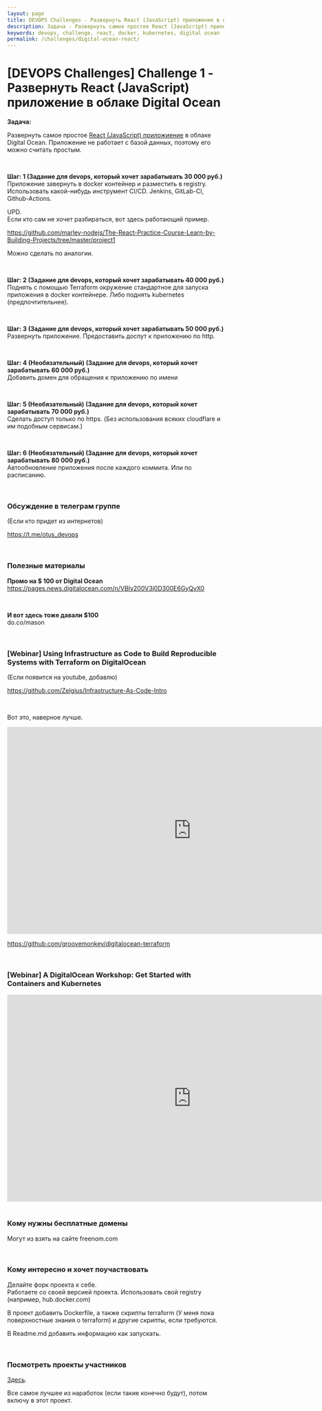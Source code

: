 ```yaml
---
layout: page
title: DEVOPS Challenges - Развернуть React (JavaScript) приложение в облаке Digital Ocean
description: Задача - Развернуть самое простое React (JavaScript) приложиение в облаке Digital Ocean
keywords: devops, challenge, react, docker, kubernetes, digital ocean
permalink: /challenges/digital-ocean-react/
---
```


# [DEVOPS Challenges] Challenge 1 - Развернуть React (JavaScript) приложение в облаке Digital Ocean

**Задача:**  

Развернуть самое простое <a href="https://github.com/marley-nodejs/React-hooks-writing-real-project">React (JavaScript) приложиение</a> в облаке Digital Ocean. Приложение не работает с базой данных, поэтому его можно считать простым. 

<br/>

**Шаг: 1 (Задание для devops, который хочет зарабатывать 30 000 руб.)**  
Приложение завернуть в docker контейнер и разместить в registry. Использовать какой-нибудь инструмент CI/CD. Jenkins, GitLab-CI, Github-Actions.

UPD.  
Если кто сам не хочет разбираться, вот здесь работающий пример.

https://github.com/marley-nodejs/The-React-Practice-Course-Learn-by-Building-Projects/tree/master/project1

Можно сделать по аналогии.

<br/>

**Шаг: 2 (Задание для devops, который хочет зарабатывать 40 000 руб.)**  
Поднять с помощью Terraform окружение стандартное для запуска приложения в docker контейнере. Либо поднять kubernetes (предпочтительнее).

<br/>

**Шаг: 3 (Задание для devops, который хочет зарабатывать 50 000 руб.)**  
Развернуть приложение. Предоставить доспут к приложению по http.

<br/>

**Шаг: 4 (Необязательный) (Задание для devops, который хочет зарабатывать 60 000 руб.)**  
Добавить домен для обращения к приложению по имени

<br/>

**Шаг: 5 (Необязательный) (Задание для devops, который хочет зарабатывать 70 000 руб.)**  
Сделать доступ только по https. (Без использования всяких cloudflare и им подобным сервисам.)

<br/>

**Шаг: 6 (Необязательный) (Задание для devops, который хочет зарабатывать 80 000 руб.)**  
Автообновление приложения после каждого коммита. Или по расписанию.


<br/>

### Обсуждение в телеграм группе

(Если кто придет из интернетов)

https://t.me/otus_devops

<br/>

### Полезные материалы

**Промо на $ 100 от Digital Ocean**  
https://pages.news.digitalocean.com/n/VBIy200V3j0D300E6GyQvX0

<br/>

**И вот здесь тоже давали $100**  
do.co/mason



<br/>

### [Webinar] Using Infrastructure as Code to Build Reproducible Systems with Terraform on DigitalOcean

(Если появится на youtube, добавлю)

https://github.com/Zelgius/Infrastructure-As-Code-Intro

<br/>

Вот это, наверное лучше.

<div align="center">
    <iframe width="853" height="480" src="https://www.youtube.com/embed/videoseries?list=PLtK75qxsQaMIHQOaDd0Zl_jOuu1m3vcWO" frameborder="0" allow="accelerometer; autoplay; encrypted-media; gyroscope; picture-in-picture" allowfullscreen></iframe>
</div>

https://github.com/groovemonkey/digitalocean-terraform


<br/>

### [Webinar] A DigitalOcean Workshop: Get Started with Containers and Kubernetes

<div align="center">
    <iframe width="853" height="480" src="https://www.youtube.com/embed/7WOgYfZgSf0" frameborder="0" allow="accelerometer; autoplay; encrypted-media; gyroscope; picture-in-picture" allowfullscreen></iframe>
</div>

<br/>

### Кому нужны бесплатные домены

Могут из взять на сайте freenom.com

<br/>

### Кому интересно и хочет поучаствовать

Делайте форк проекта к себе.  
Работаете со своей версией проекта. Использовать свой registry (например, hub.docker.com)

В проект добавить Dockerfile, а также скрипты terraform (У меня пока поверхностные знания о terraform) и другие скрипты, если требуются. 

В Readme.md добавить информацию как запускать.

<br/>

### Посмотреть проекты участников

<a href="https://github.com/marley-nodejs/React-hooks-writing-real-project/network/members">Здесь</a>.


Все самое лучшее из наработок (если такие конечно будут), потом включу в этот проект.